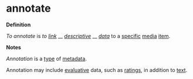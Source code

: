 # annotate

**Definition**

_To annotate_ is _to_ [_link_](https://github.com/gcassel/Modular-Organization-Terminology/blob/master/terms/link.md) __ [_descriptive_](https://github.com/gcassel/Modular-Organization-Terminology/blob/master/terms/describe.md) __ [_data_](https://github.com/gcassel/Modular-Organization-Terminology/blob/master/terms/data.md) to a [specific](https://github.com/gcassel/Modular-Organization-Terminology/blob/master/terms/specific.md) [media](https://github.com/gcassel/Modular-Organization-Terminology/blob/master/terms/media.md) [item](https://github.com/gcassel/Modular-Organization-Terminology/blob/master/terms/item.md).

**Notes**

_Annotation_ is a [type](https://github.com/gcassel/Modular-Organization-Terminology/blob/master/terms/type.md) of [metadata](https://github.com/gcassel/Modular-Organization-Terminology/blob/master/terms/metadata.md).

Annotation may include [evaluative](evaluate.md) data, such as [ratings](rate.md), in addition to [text](text.md).
